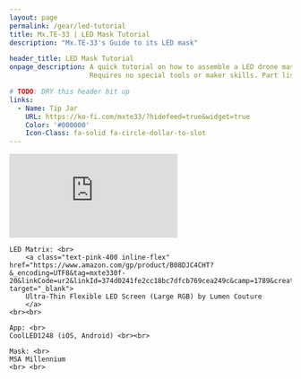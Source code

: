 ```yaml
---
layout: page
permalink: /gear/led-tutorial
title: Mx.TE-33 | LED Mask Tutorial
description: "Mx.TE-33's Guide to its LED mask"

header_title: LED Mask Tutorial
onpage_description: A quick tutorial on how to assemble a LED drone mask.
                    Requires no special tools or maker skills. Part list is below the video.

# TODO: DRY this header bit up
links:
  - Name: Tip Jar
    URL: https://ko-fi.com/mxte33/?hidefeed=true&widget=true
    Color: '#000000'
    Icon-Class: fa-solid fa-circle-dollar-to-slot
---
```


<div class="flex flex-col items-center z-30 mt-10">

  <iframe class="z-30 w-full aspect-video" src="https://www.youtube-nocookie.com/embed/7gk-C1hocuw" title="YouTube video player" frameborder="0" allow="accelerometer; autoplay; clipboard-write; encrypted-media; gyroscope; picture-in-picture; web-share" allowfullscreen></iframe>


  <p class="text-base break-words font-normal mt-10 ml-3 mx-auto text-left opacity-80 w-full">
  
    LED Matrix: <br>
        <a class="text-pink-400 inline-flex" href="https://www.amazon.com/gp/product/B08DJC4CHT?&_encoding=UTF8&tag=mxte330f-20&linkCode=ur2&linkId=374d0241fe2cc18bc7dfcb769cea249c&camp=1789&creative=9325" target="_blank">
        Ultra-Thin Flexible LED Screen (Large RGB) by Lumen Couture
        </a>
    <br><br>

    App: <br>
    CoolLED1248 (iOS, Android) <br><br>

    Mask: <br>
    MSA Millennium
    <br> <br>                        
  </p>
</div>

